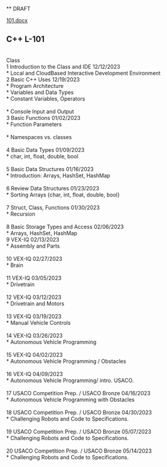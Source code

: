** DRAFT 

[101.docx](https://github.com/ions29/cpp-reading-material/files/13339421/101.docx)


## C++ 	L-101	

<br>Class
<br>1	Introduction to the Class and IDE	12/12/2023
<br> * Local and CloudBased Interactive Development Environment	
<br>2	Basic C++ Uses	12/19/2023
<br> * Program Architecture	
<br> * Variables and Data Types	
<br> * Constant Variables, Operators	
<br> * Console Input and Output	
<br>3	Basic Functions	01/02/2023
<br> * Function Parameters	
<br> * Namespaces vs. classes	
<br>4	Basic Data Types	01/09/2023
<br> * char, int, float, double, bool	
<br>5	Basic Data Structures	01/16/2023
<br> * Introduction: Arrays, HashSet, HashMap	
<br>6	Review Data Structures	01/23/2023
<br> * Sorting Arrays {char, int, float, double, bool}	
<br>7	Struct, Class, Functions	01/30/2023
<br> * Recursion	
<br>8	Basic Storage Types and Access	02/06/2023
<br> * Arrays, HashSet, HashMap	
<br>9	VEX-IQ	02/13/2023
<br> * Assembly and Parts	
<br>10	VEX-IQ	02/27/2023
<br> * Brain	
<br>11	VEX-IQ	03/05/2023
<br> * Drivetrain	
<br>12	VEX-IQ	03/12/2023
<br> * Drivetrain and Motors	
<br>13	VEX-IQ	03/19/2023
<br> * Manual Vehicle Controls	
<br>14	VEX-IQ	03/26/2023
<br> * Autonomous Vehicle Programming	
<br>15	VEX-IQ	04/02/2023
<br> * Autonomous Vehicle Programming / Obstacles	
<br>16	VEX-IQ	04/09/2023
<br> * Autonomous Vehicle Programming/ intro. USACO.	
<br>17	USACO Competition Prep. / USACO Bronze	04/16/2023
<br> * Autonomous Vehicle Programming with Obstacles	
<br>18	USACO Competition Prep. / USACO Bronze	04/30/2023
<br> * Challenging Robots and Code to Specifications.	
<br>19	USACO Competition Prep. / USACO Bronze	05/07/2023
<br> * Challenging Robots and Code to Specifications.	
<br>20	USACO Competition Prep. / USACO Bronze	05/14/2023
<br> * Challenging Robots and Code to Specifications.	
